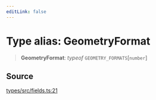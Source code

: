```yaml
---
editLink: false
---
```


# Type alias: GeometryFormat

> **GeometryFormat**: _typeof_ `GEOMETRY_FORMATS`[`number`]

## Source

[types/src/fields.ts:21](https://github.com/directus/directus/blob/7789a6c53/packages/types/src/fields.ts#L21)
